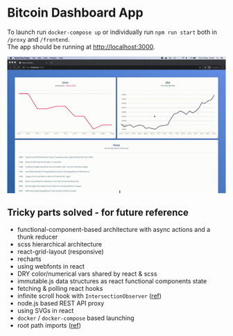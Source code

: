 # Bitcoin Dashboard App
To launch run `docker-compose up` or individually run `npm run start` both in `/proxy` and `/frontend`.<br>
The app should be running at [http://localhost:3000](http://localhost:3000).

![screencast](./assets/screencast.gif)

## Tricky parts solved - for future reference
* functional-component-based architecture with async actions and a thunk reducer
* scss hierarchical architecture
* react-grid-layout (responsive)
* recharts
* using webfonts in react
* DRY color/numerical vars shared by react & scss
* immutable.js data structures as react functional components state
* fetching & polling react hooks
* infinite scroll hook with `IntersectionObserver` ([ref](https://www.smashingmagazine.com/2020/03/infinite-scroll-lazy-image-loading-react/))
* node.js based REST API proxy
* using SVGs in react
* `docker` / `docker-compose` based launching
* root path imports ([ref](https://medium.com/@martin_hotell/type-safe-es2015-module-import-path-aliasing-with-webpack-typescript-and-jest-fe461347e010))
